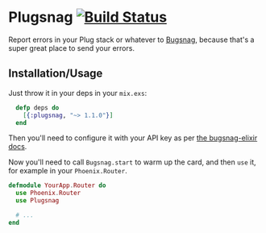 # Plugsnag [![Build Status](https://travis-ci.org/jarednorman/plugsnag.svg?branch=master)](https://travis-ci.org/jarednorman/plugsnag)

Report errors in your Plug stack or whatever to [Bugsnag](https://bugsnag.com),
because that's a super great place to send your errors.

## Installation/Usage

Just throw it in your deps in your `mix.exs`:

```elixir
  defp deps do
    [{:plugsnag, "~> 1.1.0"}]
  end
```

Then you'll need to configure it with your API key as
per [the bugsnag-elixir
docs](https://github.com/jarednorman/bugsnag-elixir).

Now you'll need to call `Bugsnag.start` to warm up the card, and then `use` it,
for example in your `Phoenix.Router`.

```elixir
defmodule YourApp.Router do
  use Phoenix.Router
  use Plugsnag

  # ...
end
```
